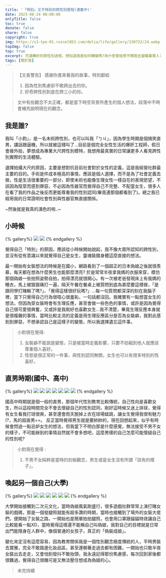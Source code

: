 ```yaml
---
title: '「特別」又不特別的跨性別歷程(連載中)'
date: 2023-08-24 00:00:00
onlyTitle: false
toc: true
donate: false
share: false
copyright: true
img: https://s3-tpe-01.russel053.com/delia/life/gallery/230722/24.webp
topImg: false
top: true
excerpt: 充滿轉折的跨性別過程，想知道我是如何轉變嗎?為什麼曾經想不開跑去當職業軍人?想成為大尺模特的原因?特別獻給...因為性別焦慮卻不敢跨出去的你，或是好奇跨性別到底在跨三小的你。
tags: [關於我]
---
```


>【文長警告】
> 感謝你進來看我的故事，特別獻給
> 1. 因為性別焦慮卻不敢跨出去的你。
> 2. 好奇跨性別到底在跨三小的你。

> 文中有些觀念不太正確，都是當下時空背景所產生的個人想法，段落中不時會補充說明現在的觀念。

## 我是誰?

我叫「小鈞」，是一名未術跨性別，也可以叫我「ㄅㄐ」，因為學生時期是個搞笑直男，講話跟逼機，所以就被這樣叫了...目前是個完全女性生活的爆肝工程師，假日會接外拍，夢想成為專業大尺跨性別模特，我想用最真實的日常讓更多人看見跨性別實際的生活體驗。

選擇拍攝大尺的原因，主要是想對抗目前社會對於女性的定義，這是我經營社群最主要的目的。手術是件成本極高的事情，應該是個人選擇，而不是為了社會定義去做，性是生活很重要的一部分，即使未術也能像生理女性一樣自在的表現慾望，不該因為陰莖而感到罪惡，不必因為性器官而覺得自己不完整、不配當女生，很多人在看了我的作品之後反而更能尊重我的性別認同(畢竟連那個都看到了)。總之我已經用我的日常證明社會性別與性器官無直接關係。


~然後就是我真的滿色的啦..~

## 小時候

{% gallery%}
![](https://s3-tpe-01.russel053.com/delia/life/aboutMe/T1/01.webp)
![](https://s3-tpe-01.russel053.com/delia/life/aboutMe/T1/02.webp)
{% endgallery %}

覺得自己「特別」的原因，應該從小時候開始說起，我不像大眾所認知的跨性別，並沒有從有意識以來就覺得自己是女生，靈魂裝錯身體這麼直接的想法。

最一開始有女裝想法的時候是在國小，網路看到了一個超正的日本偽娘之後就很羨慕，每天都在想為什麼男生也能那麼漂亮? 於是常常半夜拿我媽的衣服來穿，模仿那個偽娘一些拍照姿勢自拍，拍得漂亮就很開心。有一次被老爸發現床上有我媽的睡衣，馬上被狠狠痛打一遍，隔天午餐在餐桌上被質問到底為甚麼要這樣做，「是跟同學打賭輸了嗎?」、「覺得這樣很好玩嗎?」...每一句質問都深深的刻在我腦子裡，當下只覺得自己行為很噁心很羞恥，一句話都沒回。我確實有一點想當女生的想法，但因為穿女裝時會有生理反應，甚至會做一些色色的事情，或許是因為覺得自己很可愛很興奮，又或許是我剛好也喜歡女生...我不清楚，畢竟生理反應本身就是很複雜的事情，當時比較主流的定義是用生理反應區分是否為女裝癖，我對此感到到罪惡，不想承認自己是這樣子的變態，所以我選擇遺忘這件事。

> 小鈞現在覺得:
> 1. 女裝癖不能說是變態，只是被當時定義影響，只要不妨礙到他人就應該尊重個人喜好。
> 2. 性慾是很正常的一件事，與性別認同無關，女生也可以有很多特別的性喜好。

## 直男時期(國中、高中)

{% gallery%}
![](https://s3-tpe-01.russel053.com/delia/life/aboutMe/T2/03.webp)
![](https://s3-tpe-01.russel053.com/delia/life/aboutMe/T2/02.webp)
![](https://s3-tpe-01.russel053.com/delia/life/aboutMe/T2/01.webp)
![](https://s3-tpe-01.russel053.com/delia/life/aboutMe/T2/06.webp)
![](https://s3-tpe-01.russel053.com/delia/life/aboutMe/T2/04.webp)
![](https://s3-tpe-01.russel053.com/delia/life/aboutMe/T2/05.webp)
![](https://s3-tpe-01.russel053.com/delia/life/aboutMe/T2/07.webp)
{% endgallery %}

國高中時期就是個一般的直男，那個年代性別教育比較傳統，自己性向是喜歡女生，所以這段時間完全不會去懷疑自己的性別認同，剛好這時候又迷上排球，覺得有女生看我打球很爽，甚至還會雨天脫掉上衣在球場蛙跳，讓女生覺得我很有魅力(?，馬的超直男==。
反正當時覺得男生就是要帥帥的，現在回想起來，似乎有時候會閃過一點忌妒女生的想法，但我當下不明白那是什麼感覺，無法接受不男不女的樣子，不可能辦到的事情自然就不會多想吧，這麼男樣的自己怎麼可能懷疑自己的性別呢?

> 小鈞現在覺得 :
> 1. 不男不女純粹是當時的刻板觀念，男生或是女生沒有所謂「該有的樣子」。

## 喚起另一個自己(大學)

{% gallery%}
![](https://s3-tpe-01.russel053.com/delia/life/aboutMe/T3/01.webp)
![](https://s3-tpe-01.russel053.com/delia/life/aboutMe/T3/02.webp)
![](https://s3-tpe-01.russel053.com/delia/life/aboutMe/T3/03.webp)
![](https://s3-tpe-01.russel053.com/delia/life/aboutMe/T3/04.webp)
![](https://s3-tpe-01.russel053.com/delia/life/aboutMe/T3/05.webp)
![](https://s3-tpe-01.russel053.com/delia/life/aboutMe/T3/06.webp)
{% endgallery %}

大學開始接觸到二次元文化，當時偽娘風氣剛盛行，很多遊戲社群常常上演打賭女裝的戲碼，那是一個發腿照就能有超多讚的時期，當時也接觸到了場外的女裝大佬們，便開始了女裝之路，一開始也是簡單拍拍腿照，也會用口罩跟貓貓特效讓自己比較能看一點XD，當時覺得這樣還不能稱自己叫偽娘，我對自己的目標就是日常出門能隱身在人群中，像個普通的女孩子，真正的「偽裝成娘」。

變化肯定沒有這麼容易，因為教育關係我是一個性別觀念極度傳統的人，平時男裝去寶雅，完全不敢踏進化妝品區，甚至連朝著走過去都有困難，一開始也只敢半夜女裝出去走走，又會怕到發抖不敢抬頭，我永遠記得那份焦慮感，每次回到家後都很難過，覺得自己很醜可是又無法壓住想成為偽娘的心。

> 未完待續